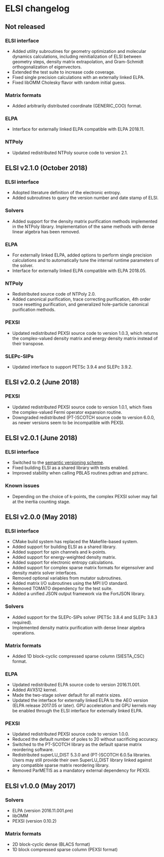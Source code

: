 # ELSI changelog

## Not released

### ELSI interface

* Added utility subroutines for geometry optimization and molecular dynamics
  calculations, including reinitialization of ELSI between geometry steps,
  density matrix extrapolation, and Gram-Schmidt orthogonalization of
  eigenvectors.
* Extended the test suite to increase code coverage.
* Fixed single precision calculations with an externally linked ELPA.
* Fixed libOMM Cholesky flavor with random initial guess.

### Matrix formats
* Added arbitrarily distributed coordinate (GENERIC\_COO) format.

### ELPA
* Interface for externally linked ELPA compatible with ELPA 2018.11.

### NTPoly
* Updated redistributed NTPoly source code to version 2.1.

## ELSI v2.1.0 (October 2018)

### ELSI interface
* Adopted literature definition of the electronic entropy.
* Added subroutines to query the version number and date stamp of ELSI.

### Solvers
* Added support for the density matrix purification methods implemented in the
  NTPoly library. Implementation of the same methods with dense linear algebra
  has been removed.

### ELPA
* For externally linked ELPA, added options to perform single precision
  calculations and to automatically tune the internal runtime parameters of the
  solver.
* Interface for externally linked ELPA compatible with ELPA 2018.05.

### NTPoly
* Redistributed source code of NTPoly 2.0.
* Added canonical purification, trace correcting purification, 4th order trace
  resetting purification, and generalized hole-particle canonical purification
  methods.

### PEXSI
* Updated redistributed PEXSI source code to version 1.0.3, which returns the
  complex-valued density matrix and energy density matrix instead of their
  transpose.

### SLEPc-SIPs
* Updated interface to support PETSc 3.9.4 and SLEPc 3.9.2.

## ELSI v2.0.2 (June 2018)

### PEXSI
* Updated redistributed PEXSI source code to version 1.0.1, which fixes the
  complex-valued Fermi operator expansion routine.
* Downgraded redistributed (PT-)SCOTCH source code to version 6.0.0, as newer
  versions seem to be incompatible with PEXSI.

## ELSI v2.0.1 (June 2018)

### ELSI interface
* Switched to the [semantic versioning scheme](http://semver.org).
* Fixed building ELSI as a shared library with tests enabled.
* Improved stability when calling PBLAS routines pdtran and pztranc.

### Known issues
* Depending on the choice of k-points, the complex PEXSI solver may fail at the
  inertia counting stage.

## ELSI v2.0.0 (May 2018)

### ELSI interface
* CMake build system has replaced the Makefile-based system.
* Added support for building ELSI as a shared library.
* Added support for spin channels and k-points.
* Added support for energy-weighted density matrix.
* Added support for electronic entropy calculations.
* Added support for complex sparse matrix formats for eigensolver and density
  matrix solver interfaces.
* Removed optional variables from mutator subroutines.
* Added matrix I/O subroutines using the MPI I/O standard.
* Removed TOMATO dependency for the test suite.
* Added a unified JSON output framework via the FortJSON library.

### Solvers
* Added support for the SLEPc-SIPs solver (PETSc 3.8.4 and SLEPc 3.8.3
  required).
* Implemented density matrix purification with dense linear algebra operations.

### Matrix formats
* Added 1D block-cyclic compressed sparse column (SIESTA\_CSC) format.

### ELPA
* Updated redistributed ELPA source code to version 2016.11.001.
* Added AVX512 kernel.
* Made the two-stage solver default for all matrix sizes.
* Updated the interface for externally linked ELPA to the AEO version (ELPA
  release 2017.05 or later). GPU acceleration and GPU kernels may be enabled
  through the ELSI interface for externally linked ELPA.

### PEXSI
* Updated redistributed PEXSI source code to version 1.0.0.
* Reduced the default number of poles to 20 without sacrificing accuracy.
* Switched to the PT-SCOTCH library as the default sparse matrix reordering
  software.
* Redistributed superLU\_DIST 5.3.0 and (PT-)SCOTCH 6.0.5a libraries. Users may
  still provide their own SuperLU\_DIST library linked against any compatible
  sparse matrix reordering library.
* Removed ParMETIS as a mandatory external dependency for PEXSI.

## ELSI v1.0.0 (May 2017)

### Solvers
* ELPA (version 2016.11.001.pre)
* libOMM
* PEXSI (version 0.10.2)

### Matrix formats
* 2D block-cyclic dense (BLACS format)
* 1D block compressed sparse column (PEXSI format)
